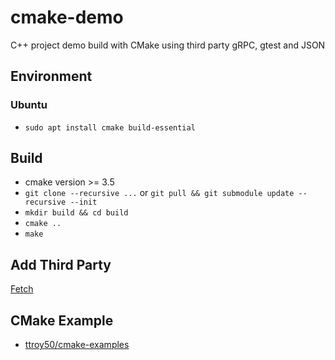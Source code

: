 # cmake-demo
C++ project demo build with CMake using third party gRPC, gtest and JSON

## Environment
### Ubuntu
 * `sudo apt install cmake build-essential`

## Build
 * cmake version >= 3.5
 * `git clone --recursive ...`
 or `git pull && git submodule update --recursive --init`
 * `mkdir build && cd build`
 * `cmake ..`
 * `make`

## Add Third Party
 [Fetch](https://cliutils.gitlab.io/modern-cmake/chapters/projects/fetch.html)

## CMake Example
 * [ttroy50/cmake-examples](https://github.com/ttroy50/cmake-examples)
